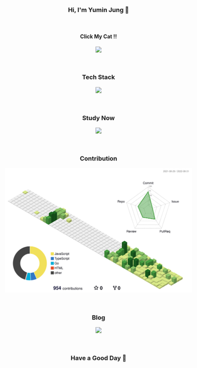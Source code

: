 <br/>

<h3 align="center">Hi, I'm Yumin Jung 👋</h3>

<br/>

<h4 align="center">Click My Cat !!</h4>
<p align="center">
  <a href="https://yumin-portfolio.vercel.app/">
    <img src="https://media.giphy.com/media/1r1SwzvgghcNW/giphy.gif">
  </a>
</p>

<br/>

<h3 align="center">Tech Stack</h3>

<p align="center">
  <a href="https://github.com/yumin-jung">
    <img src="https://skillicons.dev/icons?i=react,tailwind,nextjs,nodejs,express,figma,ts,js,go,mongodb,jest,git&perline=6&theme=light"/>
  </a>
</p>

<br/>

<h3 align="center">Study Now</h3>

<p align="center">
  <a href="https://github.com/yumin-jung">
    <img src="https://skillicons.dev/icons?i=latex,mysql&theme=light"/>
  </a>
</p>

<br/>

<h3 align="center">Contribution</h3>

<p align="center">
<img src="./profile-3d-contrib/profile-green-animate.svg">
</p>

<br/>

<h3 align="center">Blog</h3>
<p align="center">
  <a href="https://medium.com/@yumin-jung">
    <img src="https://media.giphy.com/media/mufPePT1wysiA/giphy.gif">
  </a>
</p>

<br/>

<h3 align="center">Have a Good Day 🙂</h3>

<br/>
